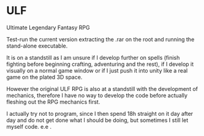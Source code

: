 # ULF
Ultimate Legendary Fantasy RPG

Test-run the current version extracting the .rar on the root and running the stand-alone executable.

It is on a standstill as I am unsure if I develop further on spells (finish fighting before beginning crafting, adventuring and the rest), if I develop it visually on a normal game window or if I just push it into unity like a real game on the plated 3D space.

However the original ULF RPG is also at a standstill with the development of mechanics, therefore I have no way to develop the code before actually fleshing out the RPG mechanics first.

I actually try not to program, since I then spend 18h straight on it day after day and do not get done what I should be doing, but sometimes I still let myself code. e.e .
